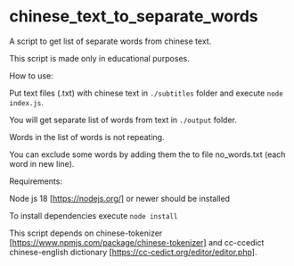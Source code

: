 # chinese_text_to_separate_words
A script to get list of separate words from chinese text.

This script is made only in educational purposes.

How to use:

Put text files (.txt) with chinese text in <code>./subtitles</code> folder and execute <code>node index.js</code>.

You will get separate list of words from text in <code>./output</code> folder. 

Words in the list of words is not repeating.

You can exclude some words by adding them the to file no_words.txt (each word in new line).

Requirements:

Node js 18 [https://nodejs.org/] or newer should be installed

To install dependencies execute <code>node install</code>

This script depends on chinese-tokenizer [https://www.npmjs.com/package/chinese-tokenizer] and cc-ccedict chinese-english dictionary [https://cc-cedict.org/editor/editor.php].
